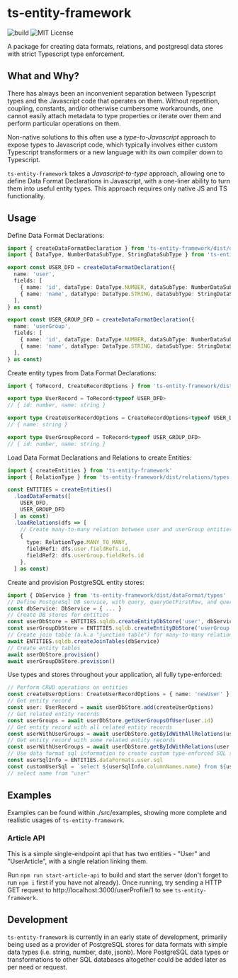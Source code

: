 # ts-entity-framework

![build](https://github.com/samhuk/ts-entity-framework/actions/workflows/build.yaml/badge.svg)
![MIT License](https://img.shields.io/badge/License-MIT-green.svg)

A package for creating data formats, relations, and postgresql data stores with strict Typescript type enforcement.

## What and Why?

There has always been an inconvenient separation between Typescript types and the Javascript code that operates on them. Without repetition, coupling, constants, and/or otherwise cumbersome workarounds, one cannot easily attach metadata to type properties or iterate over them and perform particular operations on them.

Non-native solutions to this often use a *type-to-Javascript* approach to expose types to Javascript code, which typically involves either custom Typescript transformers or a new language with its own compiler down to Typescript.

`ts-entity-framework` takes a *Javascript-to-type* approach, allowing one to define Data Format Declarations in Javascript, with a one-liner ability to turn them into useful entity types. This approach requires only native JS and TS functionality.

## Usage

Define Data Format Declarations:

```typescript
import { createDataFormatDeclaration } from 'ts-entity-framework/dist/dataFormat'
import { DataType, NumberDataSubType, StringDataSubType } from 'ts-entity-framework/dist/dataFormat/types'

export const USER_DFD = createDataFormatDeclaration({
  name: 'user',
  fields: [
    { name: 'id', dataType: DataType.NUMBER, dataSubType: NumberDataSubType.SERIAL },
    { name: 'name', dataType: DataType.STRING, dataSubType: StringDataSubType.VARYING_LENGTH, maxLength: 50 },
  ],
} as const)

export const USER_GROUP_DFD = createDataFormatDeclaration({
  name: 'userGroup',
  fields: [
    { name: 'id', dataType: DataType.NUMBER, dataSubType: NumberDataSubType.SERIAL },
    { name: 'name', dataType: DataType.STRING, dataSubType: StringDataSubType.VARYING_LENGTH, maxLength: 50 },
  ],
} as const)
```

Create entity types from Data Format Declarations:

```typescript
import { ToRecord, CreateRecordOptions } from 'ts-entity-framework/dist/dataFormat/types'

export type UserRecord = ToRecord<typeof USER_DFD>
// { id: number, name: string }

export type CreateUserRecordOptions = CreateRecordOptions<typeof USER_DFD>
// { name: string }

export type UserGroupRecord = ToRecord<typeof USER_GROUP_DFD>
// { id: number, name: string }
```

Load Data Format Declarations and Relations to create Entities:

```typescript
import { createEntities } from 'ts-entity-framework'
import { RelationType } from 'ts-entity-framework/dist/relations/types'

const ENTITIES = createEntities()
  .loadDataFormats([
    USER_DFD,
    USER_GROUP_DFD
  ] as const)
  .loadRelations(dfs => [
    // Create many-to-many relation between user and userGroup entities, linked on id fields.
    {
      type: RelationType.MANY_TO_MANY,
      fieldRef1: dfs.user.fieldRefs.id,
      fieldRef2: dfs.userGroup.fieldRefs.id
    },
  ] as const)
```

Create and provision PostgreSQL entity stores:

```typescript
import { DbService } from 'ts-entity-framework/dist/dataFormat/types'
// Define PostgreSql DB service, with query, queryGetFirstRow, and queryGetRows functions.
const dbService: DbService = { ... }
// Create DB stores for entities
const userDbStore = ENTITIES.sqldb.createEntityDbStore('user', dbService)
const userGroupDbStore = ENTITIES.sqldb.createEntityDbStore('userGroup', dbService)
// Create join table (a.k.a "junction table") for many-to-many relations, i.e. user_to_user_group
await ENTITIES.sqldb.createJoinTables(dbService)
// Create entity tables
await userDbStore.provision()
await userGroupDbStore.provision()
```

Use types and stores throughout your application, all fully type-enforced:

```typescript
// Perform CRUD operations on entities
const createUserOptions: CreateUserRecordOptions = { name: 'newUser' }
// Get entity record
const user: UserRecord = await userDbStore.add(createUserOptions)
// Get related entity records
const userGroups = await userDbStore.getUserGroupsOfUser(user.id)
// Get entity record with all related entity records
const userWithUserGroups = await userDbStore.getByIdWithAllRelations(user.id)
// Get entity record with some related entity records
const userWithUserGroups = await userDbStore.getByIdWithRelations(user.id, ['userGroups'])
// Use data format sql information to create custom type-enforced SQL statements
const userSqlInfo = ENTITIES.dataFormats.user.sql
const customUserSql = `select ${userSqlInfo.columnNames.name} from ${userSqlInfo.tableName}`
// select name from "user"
```

## Examples

Examples can be found within ./src/examples, showing more complete and realistic usages of `ts-entity-framework`.

### Article API

This is a simple single-endpoint api that has two entities - "User" and "UserArticle", with a single relation linking them.

Run `npm run start-article-api` to build and start the server (don't forget to run `npm i` first if you have not already). Once running, try sending a HTTP GET request to http://localhost:3000/userProfile/1 to see `ts-entity-framework`.

## Development

`ts-entity-framework` is currently in an early state of development, primarily being used as a provider of PostgreSQL stores for data formats with simple data types (i.e. string, number, date, jsonb). More PostgreSQL data types or transformations to other SQL databases altogether could be added later as per need or request.